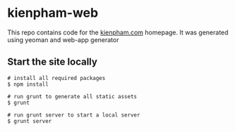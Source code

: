 kienpham-web
============

This repo contains code for the [kienpham.com](http://kienpham.com) homepage. It was generated using yeoman and web-app generator

Start the site locally
---

	# install all required packages
	$ npm install

	# run grunt to generate all static assets
	$ grunt
	
	# run grunt server to start a local server
	$ grunt server

